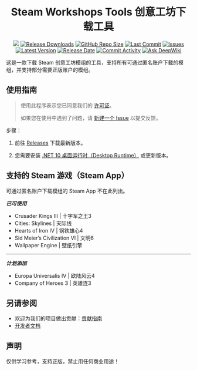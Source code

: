 <h1 align="center">
  Steam Workshops Tools 创意工坊下载工具
</h1>
<p align="center">
    <a href="https://github.com/King-zzk/Steam-Workshops-Tools-SWTools/blob/master/LICENSE.txt"><img src="https://img.shields.io/github/license/King-zzk/Steam-Workshops-Tools-SWTools"></img></a>
  <a href="https://github.com/King-zzk/Steam-Workshops-Tools-SWTools/releases"><img src="https://img.shields.io/github/downloads/King-zzk/Steam-Workshops-Tools-SWTools/total" alt="Release Downloads"></a>
  <a href="#"><img src="https://img.shields.io/github/repo-size/King-zzk/Steam-Workshops-Tools-SWTools" alt="GitHub Repo Size"></a>
  <a href="#"><img src="https://img.shields.io/github/last-commit/King-zzk/Steam-Workshops-Tools-SWTools" alt="Last Commit"></a>
  <a href="https://github.com/King-zzk/Steam-Workshops-Tools-SWTools/issues"><img src="https://img.shields.io/github/issues/King-zzk/Steam-Workshops-Tools-SWTools" alt="Issues"></a>
  <a href="https://github.com/King-zzk/Steam-Workshops-Tools-SWTools/releases"><img src="https://img.shields.io/github/v/release/King-zzk/Steam-Workshops-Tools-SWTools" alt="Latest Version"></a>
  <a href="https://github.com/King-zzk/Steam-Workshops-Tools-SWTools/releases"><img src="https://img.shields.io/github/release-date/King-zzk/Steam-Workshops-Tools-SWTools" alt="Release Date"></a>
  <a href="https://github.com/King-zzk/Steam-Workshops-Tools-SWTools/commits/"><img src="https://img.shields.io/github/commit-activity/m/King-zzk/Steam-Workshops-Tools-SWTools" alt="Commit Activity"></a>
  <a href="https://deepwiki.com/King-zzk/Steam-Workshops-Tools-SWTools"><img src="https://deepwiki.com/badge.svg" alt="Ask DeepWiki"></a>
</p>


这是一款下载 Steam 创意工坊模组的工具，支持所有可通过匿名账户下载的模组，并支持部分需要正版账户的模组。



## 使用指南

> 使用此程序表示您已同意我们的 [许可证](https://github.com/King-zzk/Steam-Workshops-Tools-SWTools/blob/master/LICENSE.txt)。
>
> 如果您在使用中遇到了问题，请 [新建一个 Issue](https://github.com/King-zzk/Steam-Workshops-Tools-SWTools/issues/new/choose) 以提交反馈。

步骤：

1. 前往 [Releases](https://github.com/King-zzk/Steam-Workshops-Tools-SWTools/releases) 下载最新版本。

2. 您需要安装 [.NET 10 桌面运行时（Desktop Runtime）](https://dotnet.microsoft.com/zh-cn/download) 或更新版本。



## 支持的 Steam 游戏（Steam App）

可通过匿名账户下载模组的 Steam App 不在此列出。

***已可使用***
- Crusader Kings III | 十字军之王3
- Cities: Skylines | 天际线
- Hearts of Iron IV | 钢铁雄心4
- Sid Meier’s Civilization VI | 文明6
- Wallpaper Engine | 壁纸引擎

---

***计划添加***

- Europa Universalis IV | 欧陆风云4
- Company of Heroes 3 | 英雄连3



## 另请参阅

- 欢迎为我们的项目做出贡献：[贡献指南](/CONTRIBUTING.md)
- [开发者文档](/DEVELOPMENT.md)



## 声明

仅供学习参考，支持正版，禁止用任何商业用途！